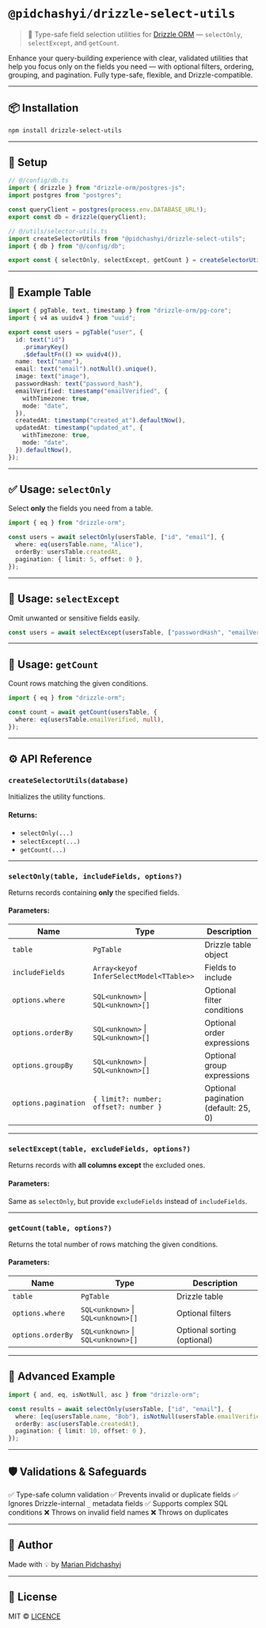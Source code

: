 # `@pidchashyi/drizzle-select-utils`

> 🧩 Type-safe field selection utilities for [Drizzle ORM](https://orm.drizzle.team) — `selectOnly`, `selectExcept`, and `getCount`.

Enhance your query-building experience with clear, validated utilities that help you focus only on the fields you need — with optional filters, ordering, grouping, and pagination. Fully type-safe, flexible, and Drizzle-compatible.

---

## 📦 Installation

```bash
npm install drizzle-select-utils
```

---

## 🔧 Setup

```ts
// @/config/db.ts
import { drizzle } from "drizzle-orm/postgres-js";
import postgres from "postgres";

const queryClient = postgres(process.env.DATABASE_URL!);
export const db = drizzle(queryClient);
```

```ts
// @/utils/selector-utils.ts
import createSelectorUtils from "@pidchashyi/drizzle-select-utils";
import { db } from "@/config/db";

export const { selectOnly, selectExcept, getCount } = createSelectorUtils(db);
```

---

## 🧩 Example Table

```ts
import { pgTable, text, timestamp } from "drizzle-orm/pg-core";
import { v4 as uuidv4 } from "uuid";

export const users = pgTable("user", {
  id: text("id")
    .primaryKey()
    .$defaultFn(() => uuidv4()),
  name: text("name"),
  email: text("email").notNull().unique(),
  image: text("image"),
  passwordHash: text("password_hash"),
  emailVerified: timestamp("emailVerified", {
    withTimezone: true,
    mode: "date",
  }),
  createdAt: timestamp("created_at").defaultNow(),
  updatedAt: timestamp("updated_at", {
    withTimezone: true,
    mode: "date",
  }).defaultNow(),
});
```

---

## ✅ Usage: `selectOnly`

Select **only** the fields you need from a table.

```ts
import { eq } from "drizzle-orm";

const users = await selectOnly(usersTable, ["id", "email"], {
  where: eq(usersTable.name, "Alice"),
  orderBy: usersTable.createdAt,
  pagination: { limit: 5, offset: 0 },
});
```

---

## 🚫 Usage: `selectExcept`

Omit unwanted or sensitive fields easily.

```ts
const users = await selectExcept(usersTable, ["passwordHash", "emailVerified"]);
```

---

## 🔢 Usage: `getCount`

Count rows matching the given conditions.

```ts
import { eq } from "drizzle-orm";

const count = await getCount(usersTable, {
  where: eq(usersTable.emailVerified, null),
});
```

---

## ⚙️ API Reference

### `createSelectorUtils(database)`

Initializes the utility functions.

#### Returns:

- `selectOnly(...)`
- `selectExcept(...)`
- `getCount(...)`

---

### `selectOnly(table, includeFields, options?)`

Returns records containing **only** the specified fields.

#### Parameters:

| Name                 | Type                                    | Description                          |
| -------------------- | --------------------------------------- | ------------------------------------ |
| `table`              | `PgTable`                               | Drizzle table object                 |
| `includeFields`      | `Array<keyof InferSelectModel<TTable>>` | Fields to include                    |
| `options.where`      | `SQL<unknown>` \| `SQL<unknown>[]`      | Optional filter conditions           |
| `options.orderBy`    | `SQL<unknown>` \| `SQL<unknown>[]`      | Optional order expressions           |
| `options.groupBy`    | `SQL<unknown>` \| `SQL<unknown>[]`      | Optional group expressions           |
| `options.pagination` | `{ limit?: number; offset?: number }`   | Optional pagination (default: 25, 0) |

---

### `selectExcept(table, excludeFields, options?)`

Returns records with **all columns except** the excluded ones.

#### Parameters:

Same as `selectOnly`, but provide `excludeFields` instead of `includeFields`.

---

### `getCount(table, options?)`

Returns the total number of rows matching the given conditions.

#### Parameters:

| Name              | Type                               | Description                 |
| ----------------- | ---------------------------------- | --------------------------- |
| `table`           | `PgTable`                          | Drizzle table               |
| `options.where`   | `SQL<unknown>` \| `SQL<unknown>[]` | Optional filters            |
| `options.orderBy` | `SQL<unknown>` \| `SQL<unknown>[]` | Optional sorting (optional) |

---

## 🧪 Advanced Example

```ts
import { and, eq, isNotNull, asc } from "drizzle-orm";

const results = await selectOnly(usersTable, ["id", "email"], {
  where: [eq(usersTable.name, "Bob"), isNotNull(usersTable.emailVerified)],
  orderBy: asc(usersTable.createdAt),
  pagination: { limit: 10, offset: 0 },
});
```

---

## 🛡️ Validations & Safeguards

✅ Type-safe column validation
✅ Prevents invalid or duplicate fields
✅ Ignores Drizzle-internal `_` metadata fields
✅ Supports complex SQL conditions
❌ Throws on invalid field names
❌ Throws on duplicates

---

## 👤 Author

Made with 💡 by [Marian Pidchashyi](https://github.com/Marian1309)

---

## 📄 License

MIT © [LICENCE]([https://github.com/Marian1309/drizzle-select-utils/LICENCE](https://github.com/Marian1309/drizzle-select-utils/blob/main/LICENSE))
